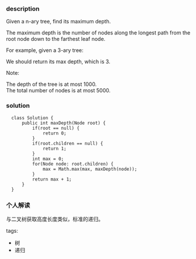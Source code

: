 ### description    
  Given a n-ary tree, find its maximum depth.  
    
  The maximum depth is the number of nodes along the longest path from the root node down to the farthest leaf node.  
    
  For example, given a 3-ary tree:  
    
     
    
  We should return its max depth, which is 3.  
    
     
    
  Note:  
    
  The depth of the tree is at most 1000.  
  The total number of nodes is at most 5000.  
    
    
### solution    
```    
  class Solution {  
      public int maxDepth(Node root) {  
          if(root == null) {  
              return 0;  
          }  
          if(root.children == null) {  
              return 1;  
          }  
          int max = 0;  
          for(Node node: root.children) {  
              max = Math.max(max, maxDepth(node));  
          }  
          return max + 1;  
      }  
  }  
```    
    
### 个人解读    
  与二叉树获取高度长度类似，标准的递归。  
    
tags:    
  -  树  
  -  递归  
    
